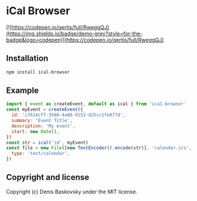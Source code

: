 # iCal Browser

[![https://codepen.io/qertis/full/RweggQJ](https://img.shields.io/badge/demo-grey?style=for-the-badge&logo=codepen)](https://codepen.io/qertis/full/RweggQJ)

## Installation

```bash
npm install ical-browser
```

## Example

```js
import { event as createEvent, default as ical } from 'ical-browser'
const myEvent = createEvent({
  id: 'c7614cff-3560-4a00-9152-d25cc1fe077d',
  summary: 'Event Title',
  description: 'My event',
  start: new Date(),
})
const str = ical('id', myEvent)
const file = new File([new TextEncoder().encode(str)], 'calendar.ics', {
  type: 'text/calendar',
})
```

## Copyright and license

Copyright (c) Denis Baskovsky under the MIT license.
